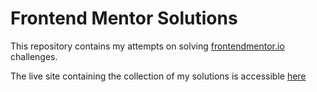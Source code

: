 # Frontend Mentor Solutions

This repository contains my attempts on solving [frontendmentor.io](https://frontendmentor.io) challenges.

The live site containing the collection of my solutions is accessible [here](https://peeeyow.github.io/frontend-mentor-solutions/)
